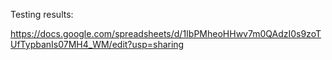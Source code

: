 Testing results:

https://docs.google.com/spreadsheets/d/1IbPMheoHHwv7m0QAdzI0s9zoTUfTypbanIs07MH4_WM/edit?usp=sharing
